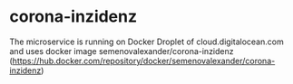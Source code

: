 # corona-inzidenz

The microservice is running on Docker Droplet of cloud.digitalocean.com and uses docker image semenovalexander/corona-inzidenz (https://hub.docker.com/repository/docker/semenovalexander/corona-inzidenz)
